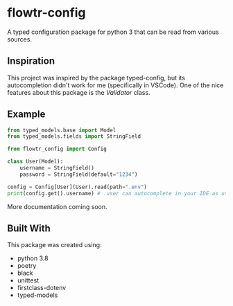 # flowtr-config

A typed configuration package for python 3 that can be read from various sources.

## Inspiration

This project was inspired by the package typed-config, but its autocompletion didn't work for me (specifically in VSCode).
One of the nice features about this package is the *Validator* class.

## Example

```py
from typed_models.base import Model
from typed_models.fields import StringField

from flowtr_config import Config

class User(Model):
    username = StringField()
    password = StringField(default="1234")

config = Config[User](User).read(path=".env")
print(config.get().username) # .user can autocomplete in your IDE as username

```

More documentation coming soon.

## Built With

This package was created using:

- python 3.8
- poetry
- black
- unittest
- firstclass-dotenv
- typed-models

